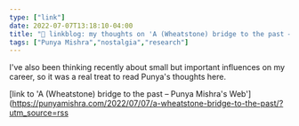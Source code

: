 ```yaml
---
type: ["link"]
date: 2022-07-07T13:18:10-04:00
title: "🔗 linkblog: my thoughts on 'A (Wheatstone) bridge to the past – Punya Mishra's Web'"
tags: ["Punya Mishra","nostalgia","research"]
---
```

I've also been thinking recently about small but important influences on my career, so it was a real treat to read Punya's thoughts here.
 

[link to 'A (Wheatstone) bridge to the past – Punya Mishra's Web'](https://punyamishra.com/2022/07/07/a-wheatstone-bridge-to-the-past/?utm_source=rss
